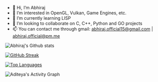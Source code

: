- 👋 Hi, I’m Abhiraj
- 👀 I’m interested in OpenGL, Vulkan, Game Engines, etc.
- 🌱 I’m currently learning LISP
- 💞️ I’m looking to collaborate on C, C++, Python and GO projects
- 📫 You can contact me through gmail: abhiraj.official15@gmail.com | abhiraj.official@pm.me



![Abhiraj's Github stats](https://github-readme-stats.vercel.app/api?username=abhiraj2&count_private=true&theme=highcontrast)

[![GitHub Streak](https://github-readme-streak-stats.herokuapp.com?user=abhiraj2&theme=dark&date_format=M%20j%5B%2C%20Y%5D&background=050314)](https://git.io/streak-stats)

[![Top Languages](https://github-readme-stats.vercel.app/api/top-langs/?username=abhiraj2&layout=compact&show_icons=true&theme=dark)](https://github.com/DenverCoder1/github-readme-streak-stats)

<img alt="Aditeya's Activity Graph" src="https://activity-graph.herokuapp.com/graph?username=abhiraj2&theme=github">
